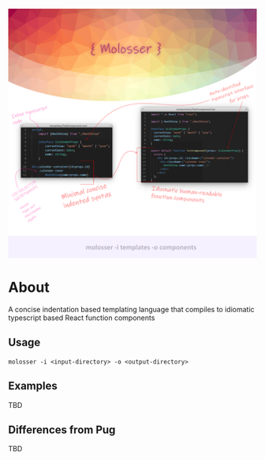 ![Introduction](https://raw.githubusercontent.com/lorefnon/molosser/master/assets/PrimaryIntroImage.png)
# About

A concise indentation based templating language that compiles to idiomatic typescript based React function components

## Usage

```
molosser -i <input-directory> -o <output-directory>
```

## Examples

TBD

## Differences from Pug

TBD
